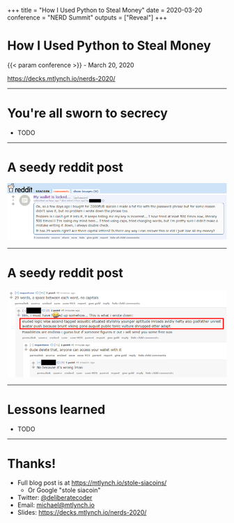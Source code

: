 +++
title = "How I Used Python to Steal Money"
date = 2020-03-20
conference = "NERD Summit"
outputs = ["Reveal"]
+++

# How I Used Python to Steal Money

{{< param conference >}} - March 20, 2020

https://decks.mtlynch.io/nerds-2020/

---

# You're all sworn to secrecy

* TODO

---

# A seedy reddit post

<img src="sia-reddit-1.png">

---

# A seedy reddit post

<img src="sia-reddit-2.png">

---

# Lessons learned

* TODO

---

# Thanks!

* Full blog post is at https://mtlynch.io/stole-siacoins/
  * Or Google "stole siacoin"
* Twitter: [@deliberatecoder](https://twitter.com/deliberatecoder)
* Email: michael@mtlynch.io
* Slides: https://decks.mtlynch.io/nerds-2020/